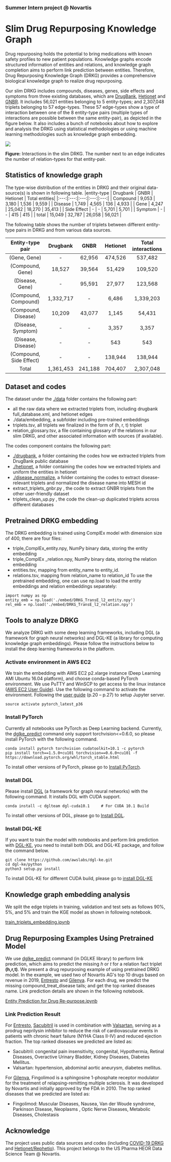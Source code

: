 ### Summer Intern project @ Novartis
# Slim Drug Repurposing Knowledge Graph
Drug repurposing holds the potential to bring medications with known safety profiles to new patient populations. Knowledge graphs encode structured information of entities and relations, and knowledge graph completion aims to perform link prediction between entities. Therefore, Drug Repurposing Knowledge Graph (DRKG) provides a comprehensive biological knowledge graph to realize drug repurposing. 

Our slim DRKG includes compounds, diseases, genes, side effects and symptoms from three existing databases, which are [DrugBank](https://www.drugbank.ca/releases/latest), [Hetionet](https://het.io/) and [GNBR](https://pubmed.ncbi.nlm.nih.gov/29490008/). It includes 56,021 entities belonging to 5 entity-types; and 2,307,048 triplets belonging to 57 edge-types. These 57 edge-types show a type of interaction between one of the 8 entity-type pairs (multiple types of interactions are possible between the same entity-pair), as depicted in the figure below. It also includes a bunch of notebooks about how to explore and analysis the DRKG using statistical methodologies or using machine learning methodologies such as knowledge graph embedding.

![](knowledge%20graph.png)

__Figure:__ Interactions in the slim DRKG. The number next to an edge indicates the number of relation-types for that entity-pair.

## Statistics of knowledge graph
The type-wise distribution of the entities in DRKG and their original data-source(s) is shown in following table.
|entity-type | Drugbank |	GNBR | Hetionet | Total entities|
|:---:|:---:|:---:|:---:|:---:|
|  Compound    |          9,053 |     3,180 |            1,536  |               9,559   |
|  Disease     |          1,749 |     4,565 |               136 |               4,933   |
|  Gene        |          4,247 |   25,042  |         18,270    |             35,413    |
|  Side Effect |  -             |  -        |            5,701  |               5,701   |
|  Symptom     |  -             |  -        |               415 |                   415 |
|  total       |        15,049  |   32,787  |         26,058    |             56,021    |

The following table shows the number of triplets between different entity-type pairs in DRKG and from various data sources.

| Entity-type pair        | Drugbank | GNBR   | Hetionet | Total interactions |
| :---------------------: | :------: | :----: | :------: | :----------------: |
| (Gene, Gene)           | -                 |          62,956|       474,526    |                     537,482    |
| (Compound, Gene)       |             18,527|          39,564|          51,429  |                     109,520    |
| (Disease, Gene)        | -                 |          95,591|          27,977  |                     123,568    |
| (Compound, Compound)   |       1,332,717   | -              |            6,486 |                  1,339,203     |
| (Compound, Disease)    |             10,209|          43,077|            1,145 |                        54,431  |
| (Disease, Symptom)     | -                 | -              |            3,357 |                          3,357 |
| (Disease, Disease)     | -                 | -              |               543|                             543|
| (Compound, Side Effect)| -                 | -              |       138,944    |                     138,944    |
| Total                  |       1,361,453   |       241,188  |       704,407    |                  2,307,048     |

## Dataset and codes
The dataset under the [./data](/data/) folder contains the following part:
* all the raw data where we extracted triplets from, including drugbank full_database.xml, and hetionet edges
* ./data/embedding, a subfolder including pre-trained embeddings
* triplets.tsv, all triplets we finalized in the form of (h, r, t) triplet
* relation_glossary.tsv, a file containing glossary of the relations in our slim DRKG, and other associated information with sources (if available).

The codes component contains the following part:
* [./drugbank](/drugbank/),  a folder containing the codes how we extracted triplets from DrugBank public database
* [./hetionet](/hetionet/),  a folder containing the codes how we extracted triplets and uniform the entities in hetionet 
* [./disease_normalize](/disease_normalize/), a folder containing the codes to extract disease-relevant triplets and normalized the disease name into MESH id 
* extract_triplets_gnbr.py , the code to extract GNBR triplets from the other user-friendly dataset
* triplets_clean_up.py , the code the clean-up duplicated triplets across different databases
## Pretrained DRKG embedding
The DRKG embedding is trained using ComplEx model with dimension size of 400, there are four files:
* triple_ComplEx_entity.npy, NumPy binary data, storing the entity embedding
*	triple_ComplEx _relation.npy, NumPy binary data, storing the relation embedding
*	entities.tsv, mapping from entity_name to entity_id.
*	relations.tsv, mapping from relation_name to relation_id
To use the pretrained embedding, one can use np.load to load the entity embeddings and relation embeddings separately:
```
import numpy as np
entity_emb = np.load('./embed/DRKG_TransE_l2_entity.npy')
rel_emb = np.load('./embed/DRKG_TransE_l2_relation.npy')
```
## Tools to analyze DRKG
We analyze DRKG with some deep learning frameworks, including DGL (a framework for graph neural networks) and DGL-KE (a library for computing knowledge graph embeddings). Please follow the instructions below to install the deep learning frameworks in the platform.

### Activate environment in AWS EC2
We train the embedding with AWS EC2 p2.xlarge instance (Deep Learning AMI Ubuntu 16.04 platform), and choose conda-based PyTorch environment. We use PuTTY and WinSCP to get access to the linux instance ([AWS EC2 User Guide](https://docs.aws.amazon.com/AWSEC2/latest/UserGuide/putty.html)). Use the following command to activate the environment. Following the [user guide](https://docs.aws.amazon.com/dlami/latest/devguide/dlami-dg.pdf) (p.20 – p.27) to setup Jupyter server.

```
source activate pytorch_latest_p36
```

### Install PyTorch
Currently all notebooks use PyTorch as Deep Learning backend. Currently, the [dglke_predict](https://dglke.dgl.ai/doc/predict.html) command only support torchvision<=0.6.0, so please install PyTorch with the following command. 

```
conda install pytorch torchvision cudatoolkit=10.1 -c pytorch
pip install torch==1.5.0+cu101 torchvision==0.6.0+cu101 -f https://download.pytorch.org/whl/torch_stable.html
```

To install other versions of PyTorch, please go to [Install PyTorch](https://pytorch.org/).
### Install DGL
Please install [DGL](https://github.com/dmlc/dgl) (a framework for graph neural networks) with the following command. It installs DGL with CUDA support.

```
conda install -c dglteam dgl-cuda10.1     # For CUDA 10.1 Build 
```

To install other versions of DGL, please go to [Install DGL](https://docs.dgl.ai/en/latest/install/index.html).
### Install DGL-KE
If you want to train the model with notebooks and perform link prediction with [DGL-KE](https://github.com/awslabs/dgl-ke), you need to install both DGL and DGL-KE package, and follow the command below.

```
git clone https://github.com/awslabs/dgl-ke.git
cd dgl-ke/python
python3 setup.py install
```

To install DGL-KE for different CUDA build, please go to [install DGL-KE](https://dglke.dgl.ai/doc/install.html)

## Knowledge graph embedding analysis
We split the edge triplets in training, validation and test sets as follows 90%, 5%, and 5% and train the KGE model as shown in following notebook.

[train_triplets_embedding.ipynb](https://github.com/whoeverknows/slimDRKG_intern/blob/master/train_triplets_embeddings.ipynb)

## Drug Repurposing Examples Using Pretrained Model
We use [dglke_predict](https://dglke.dgl.ai/doc/predict.html) command (in DGLKE library) to perform link prediction, which aims to predict the missing *h* or *t* for a relation fact triplet __(h,r,t)__. We present a drug repurposing example of using pretrained DRKG model. In the example, we used two of Novartis AG's top 10 drugs based on revenue in 2019, [Entresto](https://www.drugbank.ca/unearth/q?utf8=%E2%9C%93&searcher=drugs&query=Entresto) and [Gilenya](https://www.drugbank.ca/drugs/DB08868). For each drug, we predict the missing compound_treat_disease tails; and get the top ranked diseases name. Link prediction details are shown in the following notebook. 

[Entity Prediction for Drug Re-purpose.ipynb](https://github.com/whoeverknows/slimDRKG_intern/blob/master/Entity%20Prediction%20for%20Drug%20Re-purpose.ipynb)

### Link Prediction Result
For [Entresto](https://www.drugbank.ca/unearth/q?utf8=%E2%9C%93&searcher=drugs&query=Entresto), [Sacubitril](https://www.drugbank.ca/drugs/DB09292) is used in combination with [Valsartan](https://www.drugbank.ca/drugs/DB00177), serving as a prodrug neprilysin inhibitor to reduce the risk of cardiovascular events in patients with chronic heart failure (NYHA Class II-IV) and reduced ejection fraction. The top ranked diseases we predicted are listed as: 
- Sacubitril: congenital pain insensitivity, congenital, Hypothermia, Retinal Diseases, Overactive Urinary Bladder, Kidney Diseases, Diabetes Mellitus.
- Valsartan: hypertension, abdominal aortic aneurysm, diabetes mellitus. 

For [Gilenya](https://www.drugbank.ca/drugs/DB08868), Fingolimod is a sphingosine 1-phosphate receptor modulator for the treatment of relapsing-remitting multiple sclerosis. It was developed by Novartis and initially approved by the FDA in 2010. The top ranked diseases that we predicted are listed as:

- Fingolimod: Muscular Diseases, Nausea, Van der Woude syndrome, Parkinson Disease, Neoplasms , Optic Nerve Diseases, Metabolic Diseases, Cholestasis
## Acknowledge
The project uses public data sources and codes (including [COVID-19 DRKG](https://github.com/gnn4dr/DRKG#drug-repurposing-knowledge-graph-drkg) and [Hetionet/Rephetio](https://think-lab.github.io/p/rephetio/)). This project belongs to the US Pharma HEOR Data Science Team @ Novartis. 

